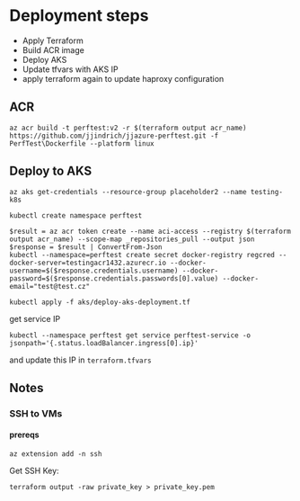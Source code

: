 # Deployment steps

  - Apply Terraform
  - Build ACR image
  - Deploy AKS
  - Update tfvars with AKS IP
  - apply terraform again to update haproxy configuration

## ACR

```
az acr build -t perftest:v2 -r $(terraform output acr_name) https://github.com/jjindrich/jjazure-perftest.git -f PerfTest\Dockerfile --platform linux
```

## Deploy to AKS

```
az aks get-credentials --resource-group placeholder2 --name testing-k8s

kubectl create namespace perftest

$result = az acr token create --name aci-access --registry $(terraform output acr_name) --scope-map _repositories_pull --output json
$response = $result | ConvertFrom-Json
kubectl --namespace=perftest create secret docker-registry regcred --docker-server=testingacr1432.azurecr.io --docker-username=$($response.credentials.username) --docker-password=$($response.credentials.passwords[0].value) --docker-email="test@test.cz"

kubectl apply -f aks/deploy-aks-deployment.tf

```

get service IP 
```
kubectl --namespace perftest get service perftest-service -o jsonpath='{.status.loadBalancer.ingress[0].ip}'
```

and update this IP in `terraform.tfvars` 


## Notes

### SSH to VMs

#### prereqs
```
az extension add -n ssh
```

Get SSH Key:
```
terraform output -raw private_key > private_key.pem
```
